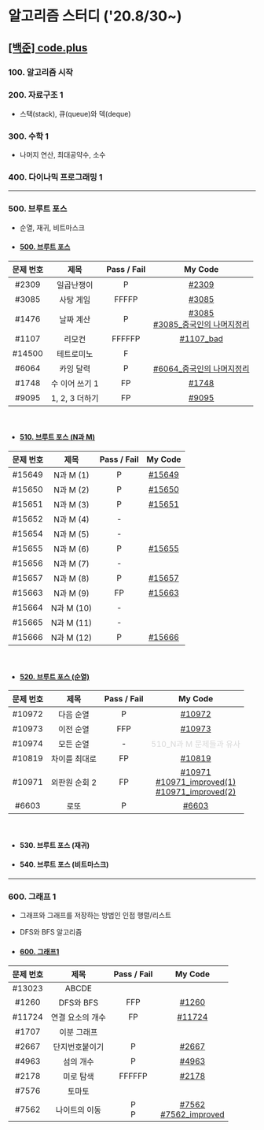 # 알고리즘 스터디 ('20.8/30~)

## [[백준] code.plus](https://www.acmicpc.net/workbook/codeplus)

### **100. 알고리즘 시작**

### **200. 자료구조 1**

- 스택(stack), 큐(queue)와 덱(deque)

### **300. 수학 1**

- 나머지 연산, 최대공약수, 소수

### **400. 다이나믹 프로그래밍 1**
---
### **500. 브루트 포스**

- 순열, 재귀, 비트마스크

- #### [500. 브루트 포스](https://www.acmicpc.net/workbook/view/3962)

문제 번호   | 제목              | Pass / Fail | My Code
:----------:|:----------------:|:-----------:|:--------:
#2309       | 일곱난쟁이        | P | [#2309](05week/boj/code.plus/500_bruteforce/boj2309.java)
#3085       | 사탕 게임         | FFFFP | [#3085](05week/boj/code.plus/500_bruteforce/boj3085.java)
#1476       | 날짜 계산         | P | [#3085](05week/boj/code.plus/500_bruteforce/boj1476.java)<br>[#3085_중국인의 나머지정리](05week/boj/code.plus/500_bruteforce/boj1476_ChineseRemainderTheorem.java)
#1107       | 리모컨            | FFFFFP | [#1107_bad](05week/boj/code.plus/500_bruteforce/boj1107.java)
#14500      | 테트로미노        | F |
#6064       | 카잉 달력         | P | [#6064_중국인의 나머지정리](05week/boj/code.plus/500_bruteforce/boj6064_ChineseRemainderTheorem.java)
#1748       | 수 이어 쓰기 1    | FP | [#1748](05week/boj/code.plus/500_bruteforce/boj1748.java)
#9095       | 1, 2, 3 더하기    | FP | [#9095](05week/boj/code.plus/500_bruteforce/boj9095.java)

<br>

- #### [510. 브루트 포스 (N과 M)](https://www.acmicpc.net/workbook/view/3963)

문제 번호   | 제목              | Pass / Fail | My Code
:----------:|:----------------:|:-----------:|:--------:
#15649 | N과 M (1) | P | [#15649](06week/boj/code.plus/510_bruteforce/boj15649.java)
#15650 | N과 M (2) | P | [#15650](06week/boj/code.plus/510_bruteforce/boj15650.java)
#15651 | N과 M (3) | P | [#15651](06week/boj/code.plus/510_bruteforce/boj15651.java)
#15652 | N과 M (4) | - | 
#15654 | N과 M (5) | - | 
#15655 | N과 M (6) | P | [#15655](06week/boj/code.plus/510_bruteforce/boj15655.java)
#15656 | N과 M (7) | - | 
#15657 | N과 M (8) | P | [#15657](06week/boj/code.plus/510_bruteforce/boj15657.java)
#15663 | N과 M (9) | FP | [#15663](06week/boj/code.plus/510_bruteforce/boj15663.java)
#15664 | N과 M (10) | - | 
#15665 | N과 M (11) | - | 
#15666 | N과 M (12) | P | [#15666](06week/boj/code.plus/510_bruteforce/boj15666.java)

<br>

- #### [520. 브루트 포스 (순열)](https://www.acmicpc.net/workbook/view/3964)

문제 번호   | 제목              | Pass / Fail | My Code
:----------:|:----------------:|:-----------:|:--------:
#10972 | 다음 순열 | P | [#10972](06week/boj/code.plus/520_bruteforce/boj10972.java)
#10973 | 이전 순열 | FFP | [#10973](06week/boj/code.plus/520_bruteforce/boj10973.java)
#10974 | 모든 순열 | - | <font color="#D8D8D8">510_N과 M 문제들과 유사</color>
#10819 | 차이를 최대로 | FP | [#10819](06week/boj/code.plus/520_bruteforce/boj10819.java)
#10971 | 외판원 순회 2 | FP | [#10971](06week/boj/code.plus/520_bruteforce/boj10971.java) <br> [#10971_improved(1)](06week/boj/code.plus/520_bruteforce/boj10971_improved_1.java) <br> [#10971_improved(2)](06week/boj/code.plus/520_bruteforce/boj10971_improved_2.java)
#6603 | 로또 | P | [#6603](06week/boj/code.plus/520_bruteforce/boj6603.java)

<br>

- #### 530. 브루트 포스 (재귀)
- #### 540. 브루트 포스 (비트마스크)

<hr>

### **600. 그래프 1**
- 그래프와 그래프를 저장하는 방법인 인접 행렬/리스트
- DFS와 BFS 알고리즘

- #### [600. 그래프1](https://www.acmicpc.net/workbook/view/3967)
문제 번호   | 제목              | Pass / Fail | My Code
:----------:|:----------------:|:-----------:|:--------:
#13023 | ABCDE |
#1260 | DFS와 BFS | FFP | [#1260](08week/boj/code.plus/600_graph1/boj1260.java)
#11724 | 연결 요소의 개수 | FP | [#11724](08week/boj/code.plus/600_graph1/boj11724.java)
#1707 | 이분 그래프 |
#2667 | 단지번호붙이기 | P | [#2667](08week/boj/code.plus/600_graph1/boj2667.java)
#4963 | 섬의 개수 | P | [#4963](08week/boj/code.plus/600_graph1/boj4963.java)
#2178 | 미로 탐색 | FFFFFP | [#2178](08week/boj/code.plus/600_graph1/boj2178.java)
#7576 | 토마토 |
#7562 | 나이트의 이동 | P<br>P | [#7562](08week/boj/code.plus/600_graph1/boj7562.java) <br> [#7562_improved](08week/boj/code.plus/600_graph1/boj7562_improved.java)